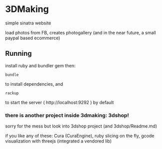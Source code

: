 # 3DMaking

simple sinatra website

load photos from FB, creates photogallery (and in the near future, a small paypal based ecommerce)


## Running

install ruby and bundler gem then:


    bundle
    
to install dependencies, and    
    
    rackup

to start the server ( http://localhost:9292 ) by default 


### there is another project inside 3dmaking: 3dshop!

sorry for the mess but look into 3dshop project (and 3dshop/Readme.md)

if you like any of these: Cura (CuraEngine), ruby slicing on the fly, gcode visualization with threejs (integrated a vendored lib)


